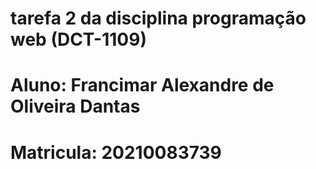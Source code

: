 # tarefa 2 da disciplina programação web (DCT-1109)
# Aluno: Francimar Alexandre de Oliveira Dantas
# Matricula: 	20210083739
